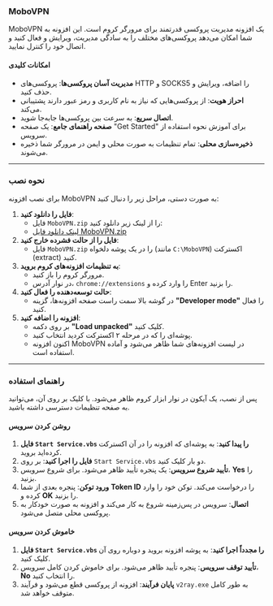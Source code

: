 

### **MoboVPN**

MoboVPN یک افزونه مدیریت پروکسی قدرتمند برای مرورگر کروم است. این افزونه به شما امکان می‌دهد پروکسی‌های مختلف را به سادگی مدیریت، ویرایش و فعال کنید و اتصال خود را کنترل نمایید.

#### **امکانات کلیدی**

  - **مدیریت آسان پروکسی‌ها**: پروکسی‌های HTTP و SOCKS5 را اضافه، ویرایش و حذف کنید.
  - **احراز هویت**: از پروکسی‌هایی که نیاز به نام کاربری و رمز عبور دارند پشتیبانی می‌کند.
  - **اتصال سریع**: به سرعت بین پروکسی‌ها جابه‌جا شوید.
  - **صفحه راهنمای جامع**: یک صفحه "Get Started" برای آموزش نحوه استفاده از سرویس.
  - **ذخیره‌سازی محلی**: تمام تنظیمات به صورت محلی و ایمن در مرورگر شما ذخیره می‌شوند.

-----

### **نحوه نصب**

برای نصب افزونه MoboVPN به صورت دستی، مراحل زیر را دنبال کنید:

1.  **فایل را دانلود کنید**:
      - فایل `MoboVPN.zip` را از لینک زیر دانلود کنید:
      - [لینک دانلود فایل MoboVPN.zip](https://github.com/Alighandchi/MoboExtention/archive/refs/heads/main.zip)
2.  **فایل را از حالت فشرده خارج کنید**:
      - فایل `MoboVPN.zip` را در یک پوشه دلخواه (مانند `C:\MoboVPN`) اکسترکت (extract) کنید.
3.  **به تنظیمات افزونه‌های کروم بروید**:
      - مرورگر کروم را باز کنید.
      - در نوار آدرس، `chrome://extensions` را وارد کرده و Enter را بزنید.
4.  **حالت توسعه‌دهنده را فعال کنید**:
      - در گوشه بالا سمت راست صفحه افزونه‌ها، گزینه **"Developer mode"** را فعال کنید.
5.  **افزونه را اضافه کنید**:
      - بر روی دکمه **"Load unpacked"** کلیک کنید.
      - پوشه‌ای را که در مرحله ۲ اکسترکت کردید انتخاب کنید.
      - اکنون افزونه MoboVPN در لیست افزونه‌های شما ظاهر می‌شود و آماده استفاده است.

-----

### **راهنمای استفاده**

پس از نصب، یک آیکون در نوار ابزار کروم ظاهر می‌شود. با کلیک بر روی آن، می‌توانید به صفحه تنظیمات دسترسی داشته باشید.

#### **روشن کردن سرویس**

1.  **فایل `Start Service.vbs` را پیدا کنید**: به پوشه‌ای که افزونه را در آن اکسترکت کرده‌اید بروید.
2.  **فایل را اجرا کنید**: بر روی `Start Service.vbs` دو بار کلیک کنید.
3.  **تأیید شروع سرویس**: یک پنجره تأیید ظاهر می‌شود. برای شروع سرویس، **Yes** را بزنید.
4.  **ورود توکن**: پنجره بعدی از شما **Token ID** را درخواست می‌کند. توکن خود را وارد کرده و **OK** را بزنید.
5.  **اتصال**: سرویس در پس‌زمینه شروع به کار می‌کند و افزونه به صورت خودکار به پروکسی محلی متصل می‌شود.

#### **خاموش کردن سرویس**

1.  **فایل `Start Service.vbs` را مجدداً اجرا کنید**: به پوشه افزونه بروید و دوباره روی آن کلیک کنید.
2.  **تأیید توقف سرویس**: پنجره تأیید ظاهر می‌شود. برای خاموش کردن کامل سرویس، **No** را انتخاب کنید.
3.  **پایان فرآیند**: افزونه از پروکسی قطع می‌شود و فرآیند `v2ray.exe` به طور کامل متوقف خواهد شد.

